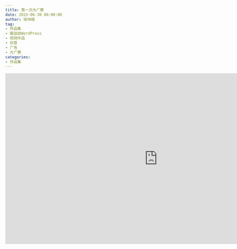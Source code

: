 ```yaml
---
title: 第一次大广赛
date: 2015-06-30 00:00:00
author: 徐炜楠
tag: 
- 作品集
- 搬运自WordPress
- 视频作品
- 创意
- 广告
- 大广赛
categories: 
- 作品集
---
```

<iframe width="960" height="540" src="https://www.youtube.com/embed/VVnAiYTgC1" frameborder="0" allowfullscreen></iframe>